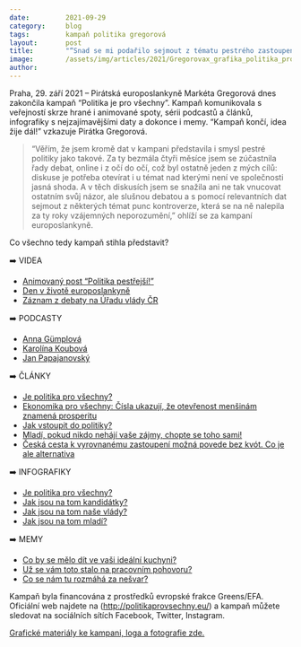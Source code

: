 ```yaml
---
date:         2021-09-29
category:     blog
tags:         kampaň politika gregorová
layout:       post
title:        "“Snad se mi podařilo sejmout z tématu pestrého zastoupení punc kontroverze,” věří Pirátka Gregorová"
image:        /assets/img/articles/2021/Gregorovax_grafika_politika_pro_vsechny.png
author:       
---
```


Praha, 29. září 2021 – Pirátská europoslankyně Markéta Gregorová dnes zakončila kampaň “Politika je pro všechny”. Kampaň komunikovala s veřejností skrze hrané i animované spoty, sérii podcastů a článků, infografiky s nejzajímavějšími daty a dokonce i memy. “Kampaň končí, idea žije dál!” vzkazuje Pirátka Gregorová.

> “Věřím, že jsem kromě dat v kampani představila i smysl pestré politiky jako takové. Za ty bezmála čtyři měsíce jsem se zúčastnila řady debat, online i z očí do očí, což byl ostatně jeden z mých cílů: diskuse je potřeba otevírat i u témat nad kterými není ve společnosti jasná shoda. A v těch diskusích jsem se snažila ani ne tak vnucovat ostatním svůj názor, ale slušnou debatou a s pomocí relevantních dat sejmout z některých témat punc kontroverze, která se na ně nalepila za ty roky vzájemných neporozumění,” ohlíží se za kampaní europoslankyně.

Co všechno tedy kampaň stihla představit?

➡️ VIDEA
* [Animovaný post “Politika pestřejší!”](https://www.youtube.com/watch?v=7IExRFp9NFo)
* [Den v životě europoslankyně](https://www.youtube.com/watch?v=e9zUV3JrbVU&t=1s)
* [Záznam z debaty na Úřadu vlády ČR](https://www.youtube.com/watch?v=ewYjHWIoPlw)

➡️ PODCASTY
* [Anna Gümplová](https://www.youtube.com/watch?v=dU1PNFI4-HM)
* [Karolína Koubová](https://www.youtube.com/watch?v=la1APl3cDqM)
* [Jan Papajanovský](https://www.youtube.com/watch?v=r8hyysWKAsA)

➡️ ČLÁNKY
* [Je politika pro všechny?](https://gregorova.eu/je-politika-pro-vsechny/)
* [Ekonomika pro všechny: Čísla ukazují, že otevřenost menšinám znamená prosperitu](https://gregorova.eu/ekonomika-pro-vsechny-cisla-ukazuji-ze-otevrenost/)
* [Jak vstoupit do politiky?](https://gregorova.eu/jak-vstoupit-do-politiky/)
* [Mladí, pokud nikdo nehájí vaše zájmy, chopte se toho sami!](https://gregorova.eu/mladi-pokud-nikdo-nehaji-vase-zajmy-chopte-se-toho/)
* [Česká cesta k vyrovnanému zastoupení možná povede bez kvót. Co je ale alternativa](https://gregorova.eu/ceska-cesta-k-vyrovnanemu-zastoupeni-mozna-povede/)

➡️ INFOGRAFIKY
* [Je politika pro všechny?](https://www.facebook.com/MEPGregorova/posts/2988100414797473)
* [Jak jsou na tom kandidátky?](https://www.facebook.com/MEPGregorova/posts/2994454127495435)
* [Jak jsou na tom naše vlády?](https://www.facebook.com/MEPGregorova/posts/2999521246988723)
* [Jak jsou na tom mladí?](https://www.facebook.com/MEPGregorova/posts/3007438559530325)

➡️ MEMY
* [Co by se mělo dít ve vaši ideální kuchyni?](https://www.facebook.com/MEPGregorova/posts/2993062774301237)
* [Už se vám toto stalo na pracovním pohovoru?](https://www.facebook.com/MEPGregorova/posts/2997335057207342)
* [Co se nám tu rozmáhá za nešvar?](https://www.facebook.com/MEPGregorova/posts/3003053439968837)

Kampaň byla financována z prostředků evropské frakce Greens/EFA. Oficiální web najdete na (http://politikaprovsechny.eu/) a kampaň můžete sledovat na sociálních sítích Facebook, Twitter, Instagram.

[Grafické materiály ke kampani, loga a fotografie zde.](https://drive.google.com/drive/folders/1Me8iOmnTyM0IbWiA2g8dQGw3CjlfT-Ey?usp=sharing)
